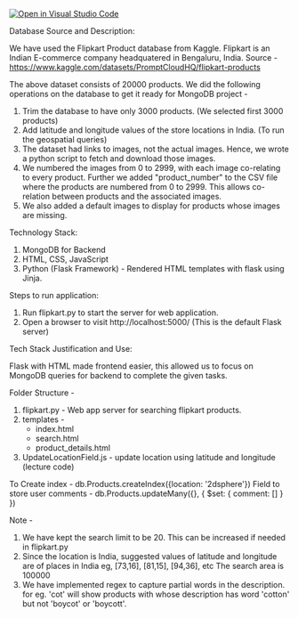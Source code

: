 [![Open in Visual Studio Code](https://classroom.github.com/assets/open-in-vscode-718a45dd9cf7e7f842a935f5ebbe5719a5e09af4491e668f4dbf3b35d5cca122.svg)](https://classroom.github.com/online_ide?assignment_repo_id=11318438&assignment_repo_type=AssignmentRepo)

Database Source and Description:

We have used the Flipkart Product database from Kaggle. Flipkart is an Indian E-commerce company headquatered in Bengaluru, India.
Source - https://www.kaggle.com/datasets/PromptCloudHQ/flipkart-products

The above dataset consists of 20000 products. We did the following operations on the database to get it ready for MongoDB project - 
1. Trim the database to have only 3000 products. (We selected first 3000 products)
2. Add latitude and longitude values of the store locations in India. (To run the geospatial queries)
3. The dataset had links to images, not the actual images. Hence, we wrote a python script to fetch and download those images. 
4. We numbered the images from 0 to 2999, with each image co-relating to every product. Further we added "product_number" to the CSV file where
   the products are numbered from 0 to 2999. This allows co-relation between products and the associated images.
5. We also added a default images to display for products whose images are missing.


Technology Stack:

1. MongoDB for Backend
2. HTML, CSS, JavaScript
3. Python (Flask Framework) - Rendered HTML templates with flask using Jinja.

Steps to run application:

1. Run flipkart.py to start the server for web application.
2. Open a browser to visit http://localhost:5000/ (This is the default Flask server)

Tech Stack Justification and Use:

Flask with HTML made frontend easier, this allowed us to focus on MongoDB queries for backend to complete the given tasks.

Folder Structure - 

1. flipkart.py - Web app server for searching flipkart products.
2. templates -
   - index.html
   - search.html
   - product_details.html
3. UpdateLocationField.js - update location using latitude and longitude (lecture code)

To Create index - db.Products.createIndex({location: '2dsphere'})
Field to store user comments - db.Products.updateMany({}, { $set: { comment: [] } }) 

Note  - 

1. We have kept the search limit to be 20. This can be increased if needed in flipkart.py
2. Since the location is India, suggested values of latitude and longitude are of places in India eg, [73,16], [81,15], [94,36], etc
   The search area is 100000
3. We have implemented regex to capture partial words in the description. for eg. 'cot' will show products with whose description
   has word 'cotton' but not 'boycot' or 'boycott'.
